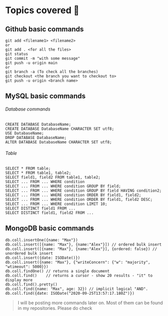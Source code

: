 # Topics covered 📑

## Github basic commands

```
git add <filename1> <filename2>
or
git add . <for all the files>
git status
git commit -m "with some message"
git push -u origin main
or
git branch -a (To check all the branches)
git checkout <the branch you want to checkout to>
git push -u origin <branch name>
```

## MySQL basic commands

###### Database commands
```mysql
CREATE DATABASE DatabaseName;
CREATE DATABASE DatabaseName CHARACTER SET utf8;
USE DatabaseName;
DROP DATABASE DatabaseName;
ALTER DATABASE DatabaseName CHARACTER SET utf8;
```
###### Table

```mysql
SELECT * FROM table;
SELECT * FROM table1, table2;
SELECT field1, field2 FROM table1, table2;
SELECT ... FROM ... WHERE condition
SELECT ... FROM ... WHERE condition GROUP BY field;
SELECT ... FROM ... WHERE condition GROUP BY field HAVING condition2;
SELECT ... FROM ... WHERE condition ORDER BY field1, field2;
SELECT ... FROM ... WHERE condition ORDER BY field1, field2 DESC;
SELECT ... FROM ... WHERE condition LIMIT 10;
SELECT DISTINCT field1 FROM ...
SELECT DISTINCT field1, field2 FROM ...
```

## MongoDB basic commands

```nosql
db.coll.insertOne({name: "Max"})
db.coll.insert([{name: "Max"}, {name:"Alex"}]) // ordered bulk insert
db.coll.insert([{name: "Max"}, {name:"Alex"}], {ordered: false}) // unordered bulk insert
db.coll.insert({date: ISODate()})
db.coll.insert({name: "Max"}, {"writeConcern": {"w": "majority", "wtimeout": 5000}})
db.coll.findOne() // returns a single document
db.coll.find()    // returns a cursor - show 20 results - "it" to display more
db.coll.find().pretty()
db.coll.find({name: "Max", age: 32}) // implicit logical "AND".
db.coll.find({date: ISODate("2020-09-25T13:57:17.180Z")})
```

> I will be posting more commands later on. Most of them can be found in my repositories. Please do check
